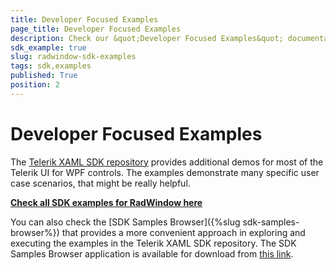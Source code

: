 ```yaml
---
title: Developer Focused Examples
page_title: Developer Focused Examples
description: Check our &quot;Developer Focused Examples&quot; documentation article for the RadWindow {{ site.framework_name }} control.
sdk_example: true
slug: radwindow-sdk-examples
tags: sdk,examples
published: True
position: 2
---
```


# Developer Focused Examples

The [Telerik XAML SDK repository](https://github.com/telerik/xaml-sdk/tree/master/) provides additional demos for most of the Telerik UI for WPF controls. The examples demonstrate many specific user case scenarios, that might be really helpful. 

__[Check all SDK examples for RadWindow here](https://github.com/telerik/xaml-sdk/tree/master/Window)__

You can also check the [SDK Samples Browser]({%slug sdk-samples-browser%}) that provides a more convenient approach in exploring and executing the examples in the Telerik XAML SDK repository. The SDK Samples Browser application is available for download from [this link](https://demos.telerik.com/xaml-sdkbrowser/).
